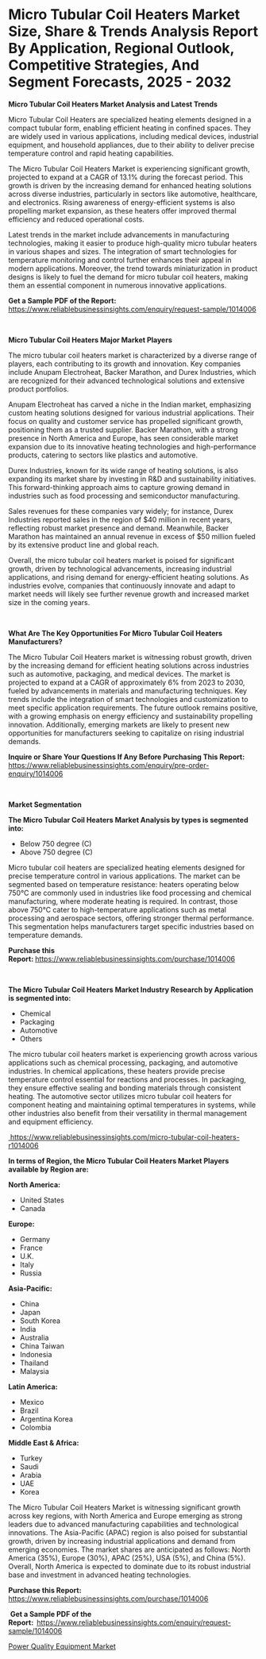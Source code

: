 <p><h1>Micro Tubular Coil Heaters Market Size, Share & Trends Analysis Report By Application, Regional Outlook, Competitive Strategies, And Segment Forecasts, 2025 - 2032</h1></p><p><strong>Micro Tubular Coil Heaters Market Analysis and Latest Trends</strong></p>
<p><p>Micro Tubular Coil Heaters are specialized heating elements designed in a compact tubular form, enabling efficient heating in confined spaces. They are widely used in various applications, including medical devices, industrial equipment, and household appliances, due to their ability to deliver precise temperature control and rapid heating capabilities.</p><p>The Micro Tubular Coil Heaters Market is experiencing significant growth, projected to expand at a CAGR of 13.1% during the forecast period. This growth is driven by the increasing demand for enhanced heating solutions across diverse industries, particularly in sectors like automotive, healthcare, and electronics. Rising awareness of energy-efficient systems is also propelling market expansion, as these heaters offer improved thermal efficiency and reduced operational costs.</p><p>Latest trends in the market include advancements in manufacturing technologies, making it easier to produce high-quality micro tubular heaters in various shapes and sizes. The integration of smart technologies for temperature monitoring and control further enhances their appeal in modern applications. Moreover, the trend towards miniaturization in product designs is likely to fuel the demand for micro tubular coil heaters, making them an essential component in numerous innovative applications.</p></p>
<p><strong>Get a Sample PDF of the Report:&nbsp;</strong> <a href="https://www.reliablebusinessinsights.com/enquiry/request-sample/1014006?utm_campaign=2716&utm_medium=2&utm_source=Github&utm_content=ia&utm_term=09042025&utm_id=micro-tubular-coil-heaters">https://www.reliablebusinessinsights.com/enquiry/request-sample/1014006</a></p>
<p>&nbsp;</p>
<p><strong>Micro Tubular Coil Heaters Major Market Players</strong></p>
<p><p>The micro tubular coil heaters market is characterized by a diverse range of players, each contributing to its growth and innovation. Key companies include Anupam Electroheat, Backer Marathon, and Durex Industries, which are recognized for their advanced technological solutions and extensive product portfolios.</p><p>Anupam Electroheat has carved a niche in the Indian market, emphasizing custom heating solutions designed for various industrial applications. Their focus on quality and customer service has propelled significant growth, positioning them as a trusted supplier. Backer Marathon, with a strong presence in North America and Europe, has seen considerable market expansion due to its innovative heating technologies and high-performance products, catering to sectors like plastics and automotive.</p><p>Durex Industries, known for its wide range of heating solutions, is also expanding its market share by investing in R&D and sustainability initiatives. This forward-thinking approach aims to capture growing demand in industries such as food processing and semiconductor manufacturing. </p><p>Sales revenues for these companies vary widely; for instance, Durex Industries reported sales in the region of $40 million in recent years, reflecting robust market presence and demand. Meanwhile, Backer Marathon has maintained an annual revenue in excess of $50 million fueled by its extensive product line and global reach.</p><p>Overall, the micro tubular coil heaters market is poised for significant growth, driven by technological advancements, increasing industrial applications, and rising demand for energy-efficient heating solutions. As industries evolve, companies that continuously innovate and adapt to market needs will likely see further revenue growth and increased market size in the coming years.</p></p>
<p>&nbsp;</p>
<p><strong>What Are The Key Opportunities For Micro Tubular Coil Heaters Manufacturers?</strong></p>
<p><p>The Micro Tubular Coil Heaters market is witnessing robust growth, driven by the increasing demand for efficient heating solutions across industries such as automotive, packaging, and medical devices. The market is projected to expand at a CAGR of approximately 6% from 2023 to 2030, fueled by advancements in materials and manufacturing techniques. Key trends include the integration of smart technologies and customization to meet specific application requirements. The future outlook remains positive, with a growing emphasis on energy efficiency and sustainability propelling innovation. Additionally, emerging markets are likely to present new opportunities for manufacturers seeking to capitalize on rising industrial demands.</p></p>
<p><strong>Inquire or Share Your Questions If Any Before Purchasing This Report:</strong> <a href="https://www.reliablebusinessinsights.com/enquiry/pre-order-enquiry/1014006?utm_campaign=2716&utm_medium=2&utm_source=Github&utm_content=ia&utm_term=09042025&utm_id=micro-tubular-coil-heaters">https://www.reliablebusinessinsights.com/enquiry/pre-order-enquiry/1014006</a></p>
<p>&nbsp;</p>
<p><strong>Market Segmentation</strong></p>
<p><strong>The Micro Tubular Coil Heaters Market Analysis by types is segmented into:</strong></p>
<p><ul><li>Below 750 degree (C)</li><li>Above 750 degree (C)</li></ul></p>
<p><p>Micro tubular coil heaters are specialized heating elements designed for precise temperature control in various applications. The market can be segmented based on temperature resistance: heaters operating below 750°C are commonly used in industries like food processing and chemical manufacturing, where moderate heating is required. In contrast, those above 750°C cater to high-temperature applications such as metal processing and aerospace sectors, offering stronger thermal performance. This segmentation helps manufacturers target specific industries based on temperature demands.</p></p>
<p><strong>Purchase this Report:&nbsp;</strong><a href="https://www.reliablebusinessinsights.com/purchase/1014006?utm_campaign=2716&utm_medium=2&utm_source=Github&utm_content=ia&utm_term=09042025&utm_id=micro-tubular-coil-heaters">https://www.reliablebusinessinsights.com/purchase/1014006</a></p>
<p>&nbsp;</p>
<p><strong>The Micro Tubular Coil Heaters Market Industry Research by Application is segmented into:</strong></p>
<p><ul><li>Chemical</li><li>Packaging</li><li>Automotive</li><li>Others</li></ul></p>
<p><p>The micro tubular coil heaters market is experiencing growth across various applications such as chemical processing, packaging, and automotive industries. In chemical applications, these heaters provide precise temperature control essential for reactions and processes. In packaging, they ensure effective sealing and bonding materials through consistent heating. The automotive sector utilizes micro tubular coil heaters for component heating and maintaining optimal temperatures in systems, while other industries also benefit from their versatility in thermal management and equipment efficiency.</p></p>
<p><a href="https://www.reliablebusinessinsights.com/micro-tubular-coil-heaters-r1014006?utm_campaign=2716&utm_medium=2&utm_source=Github&utm_content=ia&utm_term=09042025&utm_id=micro-tubular-coil-heaters">&nbsp;https://www.reliablebusinessinsights.com/micro-tubular-coil-heaters-r1014006</a></p>
<p><strong>In terms of Region, the Micro Tubular Coil Heaters Market Players available by Region are:</strong></p>
<p>
    <p> <strong> North America: </strong>
        <ul>
            <li>United States</li>
            <li>Canada</li>
        </ul>
        </p> 
    <p> <strong> Europe: </strong>
        <ul>
            <li>Germany</li>
            <li>France</li>
            <li>U.K.</li>
            <li>Italy</li>
            <li>Russia</li>
        </ul>
        </p> 
    <p> <strong> Asia-Pacific: </strong>
        <ul>
            <li>China</li>
            <li>Japan</li>
            <li>South Korea</li>
            <li>India</li>
            <li>Australia</li>
            <li>China Taiwan</li>
            <li>Indonesia</li>
            <li>Thailand</li>
            <li>Malaysia</li>
        </ul>
        </p> 
    <p> <strong> Latin America: </strong>
        <ul>
            <li>Mexico</li>
            <li>Brazil</li>
            <li>Argentina Korea</li>
            <li>Colombia</li>
        </ul>
        </p> 
    <p> <strong> Middle East & Africa: </strong>
        <ul>
            <li>Turkey</li>
            <li>Saudi</li>
            <li>Arabia</li>
            <li>UAE</li>
            <li>Korea</li>
        </ul>
    </p>
    </p>
<p><p>The Micro Tubular Coil Heaters Market is witnessing significant growth across key regions, with North America and Europe emerging as strong leaders due to advanced manufacturing capabilities and technological innovations. The Asia-Pacific (APAC) region is also poised for substantial growth, driven by increasing industrial applications and demand from emerging economies. The market shares are anticipated as follows: North America (35%), Europe (30%), APAC (25%), USA (5%), and China (5%). Overall, North America is expected to dominate due to its robust industrial base and investment in advanced heating technologies.</p></p>
<p><strong>Purchase this Report: </strong><a href="https://www.reliablebusinessinsights.com/purchase/1014006?utm_campaign=2716&utm_medium=2&utm_source=Github&utm_content=ia&utm_term=09042025&utm_id=micro-tubular-coil-heaters">https://www.reliablebusinessinsights.com/purchase/1014006</a></p>
<p>&nbsp;<strong>Get a Sample PDF of the Report:&nbsp;&nbsp;</strong><a href="https://www.reliablebusinessinsights.com/enquiry/request-sample/1014006?utm_campaign=2716&utm_medium=2&utm_source=Github&utm_content=ia&utm_term=09042025&utm_id=micro-tubular-coil-heaters">https://www.reliablebusinessinsights.com/enquiry/request-sample/1014006</a></p>
<p><strong></strong></p>
<p><p><a href="https://github.com/ParvinKhatun77/Market-Research-Report-List-2/blob/main/power-quality-equipment-market.md?utm_campaign=2716&utm_medium=2&utm_source=Github&utm_content=ia&utm_term=09042025&utm_id=micro-tubular-coil-heaters">Power Quality Equipment Market</a></p></p>